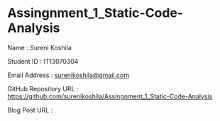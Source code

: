 # Assingnment_1_Static-Code-Analysis

Name                  : Sureni Koshila

Student ID            : IT13070304

Email Address         : surenikoshila@gmail.com

GitHub Repository URL : https://github.com/surenikoshila/Assingnment_1_Static-Code-Analysis

Blog Post URL         :
